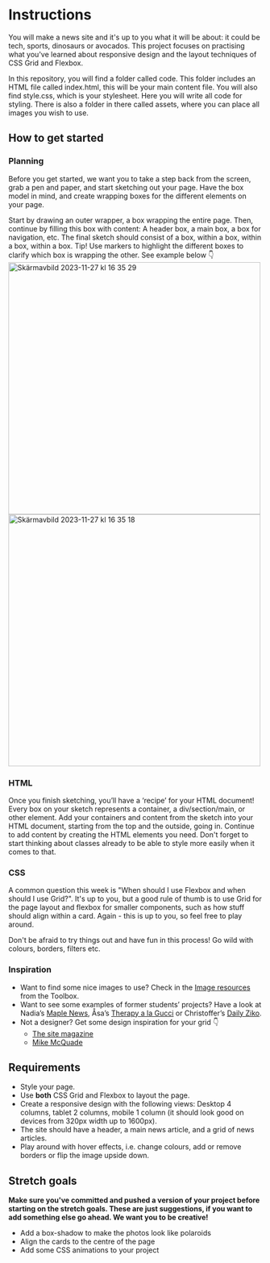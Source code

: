 # Instructions
You will make a news site and it's up to you what it will be about: it could be tech, sports, dinosaurs or avocados. This project focuses on practising what you've learned about responsive design and the layout techniques of CSS Grid and Flexbox.

In this repository, you will find a folder called code. This folder includes an HTML file called index.html, this will be your main content file. You will also find style.css, which is your stylesheet. Here you will write all code for styling. There is also a folder in there called assets, where you can place all images you wish to use.

    
## How to get started
### Planning
Before you get started, we want you to take a step back from the screen, grab a pen and paper, and start sketching out your page. Have the box model in mind, and create wrapping boxes for the different elements on your page.

Start by drawing an outer wrapper, a box wrapping the entire page. Then, continue by filling this box with content: A header box, a main box, a box for navigation, etc. The final sketch should consist of a box, within a box, within a box, within a box. 
Tip! Use markers to highlight the different boxes to clarify which box is wrapping the other. See example below 👇<br>
<img width="500" alt="Skärmavbild 2023-11-27 kl  16 35 29" src="https://github.com/Technigo/project-news-site/assets/51529201/4d8a34ef-1199-49e0-93ef-7e9ab24c8ec1">
<img width="500" alt="Skärmavbild 2023-11-27 kl  16 35 18" src="https://github.com/Technigo/project-news-site/assets/51529201/4cdf808a-c19e-47c9-9af1-479f6018f703">

### HTML
Once you finish sketching, you’ll have a ‘recipe’ for your HTML document! Every box on your sketch represents a container, a div/section/main, or other element. Add your containers and content from the sketch into your HTML document, starting from the top and the outside, going in. Continue to add content by creating the HTML elements you need. Don't forget to start thinking about classes already to be able to style more easily when it comes to that.

### CSS
A common question this week is "When should I use Flexbox and when should I use Grid?". It's up to you, but a good rule of thumb is to use Grid for the page layout and flexbox for smaller components, such as how stuff should align within a card. Again - this is up to you, so feel free to play around.

Don't be afraid to try things out and have fun in this process! Go wild with colours, borders, filters etc.

### Inspiration
- Want to find some nice images to use? Check in the [Image resources](https://www.notion.so/04237e2fdd624562acd58643dac93016?pvs=21) from the Toolbox.
- Want to see some examples of former students’ projects? Have a look at Nadia’s [Maple News](https://maple-news.netlify.app/), Åsa’s [Therapy a la Gucci](https://gallant-ritchie-7f8b1c.netlify.app/) or Christoffer’s [Daily Ziko](https://optimistic-bohr-c8ad3d.netlify.app/).
- Not a designer? Get some design inspiration for your grid 👇
  - [The site magazine](https://www.thesitemagazine.com/thesitemagazine)
  - [Mike McQuade](https://mikemcquade.com/)

## Requirements
- Style your page.
- Use **both** CSS Grid and Flexbox to layout the page.
- Create a responsive design with the following views: Desktop 4 columns, tablet 2 columns, mobile 1 column (it should look good on devices from 320px width up to 1600px).
- The site should have a header, a main news article, and a grid of news articles.
- Play around with hover effects, i.e. change colours, add or remove borders or flip the image upside down.

## Stretch goals
**Make sure you've committed and pushed a version of your project before starting on the stretch goals. These are just suggestions, if you want to add something else go ahead. We want you to be creative!**

- Add a box-shadow to make the photos look like polaroids
- Align the cards to the centre of the page
- Add some CSS animations to your project
